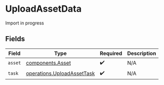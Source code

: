 # UploadAssetData

Import in progress


## Fields

| Field                                                                    | Type                                                                     | Required                                                                 | Description                                                              |
| ------------------------------------------------------------------------ | ------------------------------------------------------------------------ | ------------------------------------------------------------------------ | ------------------------------------------------------------------------ |
| `asset`                                                                  | [components.Asset](../../models/components/asset.md)                     | :heavy_check_mark:                                                       | N/A                                                                      |
| `task`                                                                   | [operations.UploadAssetTask](../../models/operations/uploadassettask.md) | :heavy_check_mark:                                                       | N/A                                                                      |
